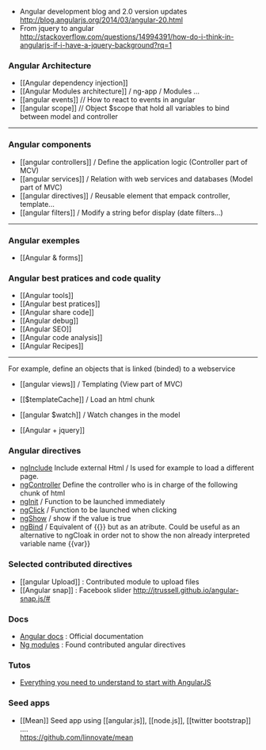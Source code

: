 * Angular development blog and 2.0 version updates       
http://blog.angularjs.org/2014/03/angular-20.html
* From jquery to angular    
http://stackoverflow.com/questions/14994391/how-do-i-think-in-angularjs-if-i-have-a-jquery-background?rq=1

### Angular Architecture
* [[Angular dependency injection]]
* [[Angular Modules architecture]] / ng-app / Modules ...
* [[angular events]] // How to react to events in angular   
* [[angular scope]] // Object $scope that hold all variables to bind between model and controller
***

### Angular components
* [[angular controllers]] / Define the application logic (Controller part of MCV)   
* [[angular services]] / Relation with web services and databases (Model part of MVC)   
* [[angular directives]] / Reusable element that empack controller, template...
* [[angular filters]] / Modify a string befor display (date filters...)

***

### Angular exemples 
* [[Angular & forms]]

### Angular best pratices and code quality
* [[Angular tools]]
* [[Angular best pratices]]
* [[Angular share code]]
* [[Angular debug]]
* [[Angular SEO]]
* [[Angular code analysis]]
* [[Angular Recipes]]

***
For example, define an objects that is linked (binded) to a webservice   
* [[angular views]] / Templating (View part of MVC)   

* [[$templateCache]] / Load an html chunk
* [[angular $watch]] / Watch changes in the model   
* [[Angular + jquery]]

### Angular directives

* [ngInclude](http://docs.angularjs.org/api/ng.directive:ngInclude)
Include external Html / Is used for example to load a different page. 
* [ngController](http://docs.angularjs.org/api/ng.directive:ngController) 
Define the controller who is in charge of the following chunk of html  
* [ngInit](https://docs.angularjs.org/api/ng/directive/ngInit) / Function to be launched immediately 
* [ngClick](https://docs.angularjs.org/api/ng/directive/ngClick) / Function to be launched when clicking 
* [ngShow](https://docs.angularjs.org/api/ng/directive/ngShow) / show if the value is true 
* [ngBind](https://docs.angularjs.org/api/ng/directive/ngBind) / Equivalent of {{}} but as an atribute. Could be useful as an alternative to ngCloak in order not to show the non already interpreted variable name {{var}} 

### Selected contributed directives
* [[angular Upload]] : Contributed module to upload files 
* [[Angular snap]] : Facebook slider  http://jtrussell.github.io/angular-snap.js/#

### Docs 

* [Angular docs](http://docs.angularjs.org/api) : Official documentation
* [Ng modules](http://ngmodules.org/) : Found contributed angular directives

### Tutos   
* [Everything you need to understand to start with AngularJS](http://stephanebegaudeau.tumblr.com/post/48776908163/everything-you-need-to-understand-to-start-with)  

### Seed apps 

* [[Mean]]
Seed app using [[angular.js]], [[node.js]], [[twitter bootstrap]] ....   
https://github.com/linnovate/mean